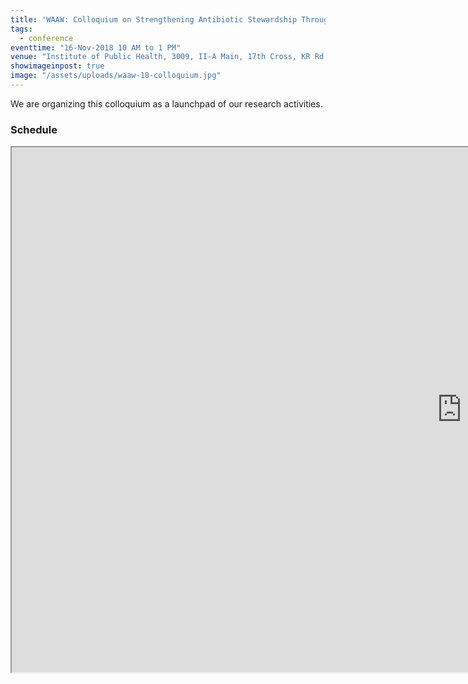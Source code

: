 ```yaml
---
title: 'WAAW: Colloquium on Strengthening Antibiotic Stewardship Through Coordinated Research & Development'
tags:
  - conference
eventtime: "16-Nov-2018 10 AM to 1 PM"
venue: "Institute of Public Health, 3009, II-A Main, 17th Cross, KR Rd, Siddanna Layout, Banashankari Stage II, Bengaluru"
showimageinpost: true
image: "/assets/uploads/waaw-18-colloquium.jpg"
---
```


We are organizing this colloquium as a launchpad of our research activities.

### Schedule

<div class="elastic-container">
    <iframe src="https://drive.google.com/file/d/0B0ot3d36B9StT2RfOEEtZkRhN1NCbUNwQ1pyRUtyVTFVTkxr/preview" width="1440" height="840"></iframe>
</div>
